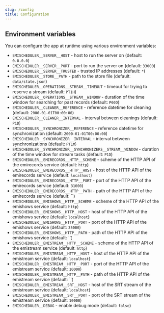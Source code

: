 ```yaml
---
slug: /config
title: Configuration
---
```


## Environment variables

You can configure the app at runtime using various environment variables:

- `EMISCHEDULER__SERVER__HOST` -
  host to run the server on
  (default: `0.0.0.0`)
- `EMISCHEDULER__SERVER__PORT` -
  port to run the server on
  (default: `33000`)
- `EMISCHEDULER__SERVER__TRUSTED` -
  trusted IP addresses
  (default: `*`)
- `EMISCHEDULER__STORE__PATH` -
  path to the store file
  (default: `data/state.json`)
- `EMISCHEDULER__OPERATIONS__STREAM__TIMEOUT` -
  timeout for trying to reserve a stream
  (default: `PT1H`)
- `EMISCHEDULER__OPERATIONS__STREAM__WINDOW` -
  duration of the time window for searching for past records
  (default: `P60D`)
- `EMISCHEDULER__CLEANER__REFERENCE` -
  reference datetime for cleaning
  (default: `2000-01-01T00:00:00`)
- `EMISCHEDULER__CLEANER__INTERVAL` -
  interval between cleanings
  (default: `P1D`)
- `EMISCHEDULER__SYNCHRONIZER__REFERENCE` -
  reference datetime for synchronization
  (default: `2000-01-01T00:00:00`)
- `EMISCHEDULER__SYNCHRONIZER__INTERVAL` -
  interval between synchronizations
  (default: `PT1M`)
- `EMISCHEDULER__SYNCHRONIZER__SYNCHRONIZERS__STREAM__WINDOW` -
  duration of the time window for stream tasks
  (default: `P1D`)
- `EMISCHEDULER__EMIRECORDS__HTTP__SCHEME` -
  scheme of the HTTP API of the emirecords service
  (default: `http`)
- `EMISCHEDULER__EMIRECORDS__HTTP__HOST` -
  host of the HTTP API of the emirecords service
  (default: `localhost`)
- `EMISCHEDULER__EMIRECORDS__HTTP__PORT` -
  port of the HTTP API of the emirecords service
  (default: `31000`)
- `EMISCHEDULER__EMIRECORDS__HTTP__PATH` -
  path of the HTTP API of the emirecords service
  (default: ``)
- `EMISCHEDULER__EMISHOWS__HTTP__SCHEME` -
  scheme of the HTTP API of the emishows service
  (default: `http`)
- `EMISCHEDULER__EMISHOWS__HTTP__HOST` -
  host of the HTTP API of the emishows service
  (default: `localhost`)
- `EMISCHEDULER__EMISHOWS__HTTP__PORT` -
  port of the HTTP API of the emishows service
  (default: `35000`)
- `EMISCHEDULER__EMISHOWS__HTTP__PATH` -
  path of the HTTP API of the emishows service
  (default: ``)
- `EMISCHEDULER__EMISTREAM__HTTP__SCHEME` -
  scheme of the HTTP API of the emistream service
  (default: `http`)
- `EMISCHEDULER__EMISTREAM__HTTP__HOST` -
  host of the HTTP API of the emistream service
  (default: `localhost`)
- `EMISCHEDULER__EMISTREAM__HTTP__PORT` -
  port of the HTTP API of the emistream service
  (default: `10000`)
- `EMISCHEDULER__EMISTREAM__HTTP__PATH` -
  path of the HTTP API of the emistream service
  (default: ``)
- `EMISCHEDULER__EMISTREAM__SRT__HOST` -
  host of the SRT stream of the emistream service
  (default: `localhost`)
- `EMISCHEDULER__EMISTREAM__SRT__PORT` -
  port of the SRT stream of the emistream service
  (default: `10000`)
- `EMISCHEDULER__DEBUG` -
  enable debug mode
  (default: `false`)
